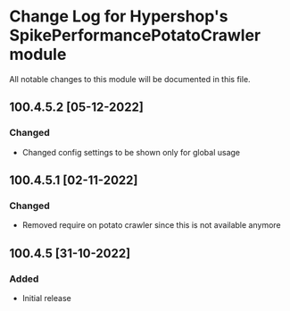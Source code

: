# Change Log for Hypershop's SpikePerformancePotatoCrawler module
All notable changes to this module will be documented in this file.

## 100.4.5.2 [05-12-2022]
### Changed
- Changed config settings to be shown only for global usage

## 100.4.5.1 [02-11-2022]
### Changed
- Removed require on potato crawler since this is not available anymore

## 100.4.5 [31-10-2022]
### Added
- Initial release
